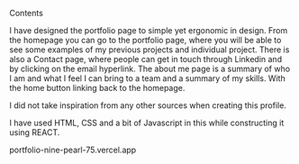 Contents

I have designed the portfolio page to simple yet ergonomic in design. From the homepage you can go to the portfolio page, where you will be able to see some examples of my previous projects and individual project. There is also a Contact page, where people can get in touch through Linkedin and by clicking on the email hyperlink. The about me page is a summary of who I am and what I feel I can bring to a team and a summary of my skills. With the home button linking back to the homepage.

I did not take inspiration from any other sources when creating this profile.

I have used HTML, CSS and a bit of Javascript in this while constructing it using REACT.

portfolio-nine-pearl-75.vercel.app

